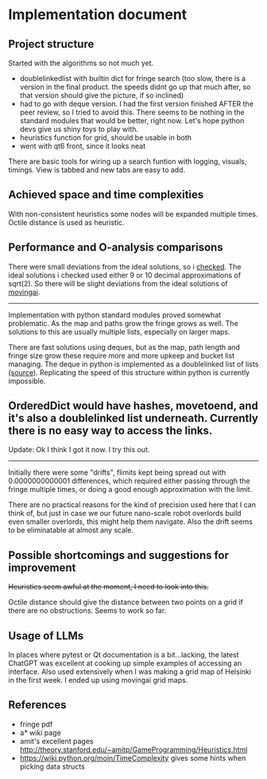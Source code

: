 # Implementation document

## Project structure

Started with the algorithms so not much yet.
- doublelinkedlist with builtin dict for fringe search (too slow, there is a version in the final product. the speeds
didnt go up that much after, so that version should give the picture, if so inclined)
- had to go with deque version. I had the first version finished AFTER the peer review, so I tried to avoid this. There
seems to be nothing in the standard modules that would be better, right now. Let's hope python devs give us shiny toys
to play with.
- heuristics function for grid, should be usable in both
- went with qt6 front, since it looks neat

There are basic tools for wiring up a search funtion with logging, visuals, timings.
View is tabbed and new tabs are easy to add.

## Achieved space and time complexities

With non-consistent heuristics some nodes will be expanded multiple times. Octile distance is
used as heuristic.

## Performance and O-analysis comparisons

There were small deviations from the ideal solutions, so i [checked](../algolabra/common_search_utils/check_movingai_ideal_solutions.py).
The ideal solutions i checked used either 9 or 10 decimal approximations of sqrt(2). So there will
be slight deviations from the ideal solutions of [movingai](https://www.movingai.com/benchmarks/index.html).

---

Implementation with python standard modules proved somewhat problematic. As the map
and paths grow the fringe grows as well. The solutions to this are usually multiple lists, especially on larger maps.

There are fast solutions using deques, but as the map, path length and fringe size grow
these require more and more upkeep and bucket list managing. The deque in python is implemented
as a doublelinked list of lists [(source)](https://github.com/python/cpython/blob/main/Modules/_collectionsmodule.c#L81-L94).
Replicating the speed of this structure within python is currently impossible.

OrderedDict would have hashes, movetoend, and it's also a doublelinked list underneath. Currently there
is no easy way to access the links.
---

Update: Ok I think I got it now. I try this out.

---

Initially there were some "drifts", flimits kept being spread out with 0.0000000000001 differences, which
required either passing through the fringe multiple times, or doing a good enough approximation with the limit. 

There are no practical reasons for the kind of precision used here that I can think of, but just in case we
our future nano-scale robot overlords build even smaller overlords, this might help them navigate.
Also the drift seems to be eliminatable at almost any scale.

## Possible shortcomings and suggestions for improvement

~~Heuristics seem awful at the moment, I need to look into this.~~

Octile distance should give the distance between two points on a grid if there are no obstructions. 
Seems to work so far.

## Usage of LLMs

In places where pytest or Qt documentation is a bit...lacking, the latest ChatGPT was excellent at cooking up
simple examples of accessing an interface. Also used extensively when I was making a grid map of Helsinki in
the first week. I ended up using movingai grid maps.


## References

- fringe pdf 
- a* wiki page
- amit's excellent pages http://theory.stanford.edu/~amitp/GameProgramming/Heuristics.html
- https://wiki.python.org/moin/TimeComplexity gives some hints when picking data structs